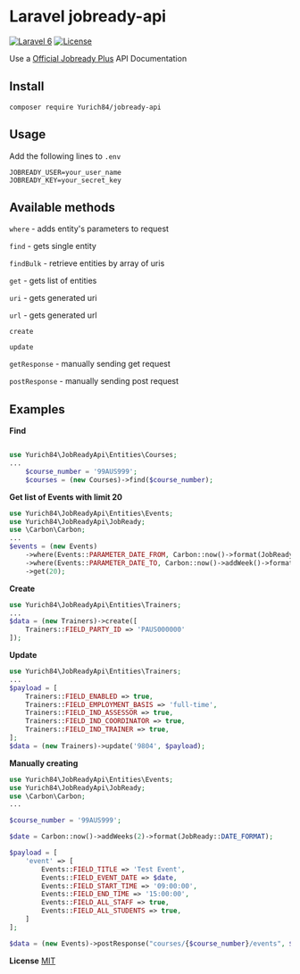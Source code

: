 Laravel jobready-api
=================
[![Laravel 6](https://img.shields.io/badge/Laravel-6-orange.svg?style=flat-square)](http://laravel.com)
[![License](http://img.shields.io/badge/license-MIT-brightgreen.svg?style=flat-square)](https://tldrlegal.com/license/mit-license)

Use a [Official Jobready Plus](https://developer.jobready.io) API Documentation

Install
------------------

```
composer require Yurich84/jobready-api
```


Usage
-------------

Add the following lines to `.env`
```
JOBREADY_USER=your_user_name
JOBREADY_KEY=your_secret_key
```

Available methods
-------------
`where` - adds entity's parameters to request

`find` - gets single entity

`findBulk` - retrieve entities by array of uris

`get` - gets list of entities

`uri` - gets generated uri

`url` - gets generated url

`create`

`update`

`getResponse` - manually sending get request

`postResponse` - manually sending post request


Examples
-------------
**Find**

```php

use Yurich84\JobReadyApi\Entities\Courses;
...
    $course_number = '99AUS999';
    $courses = (new Courses)->find($course_number);
```


**Get list of Events with limit 20**

```php
use Yurich84\JobReadyApi\Entities\Events;
use Yurich84\JobReadyApi\JobReady;
use \Carbon\Carbon;
...
$events = (new Events)
    ->where(Events::PARAMETER_DATE_FROM, Carbon::now()->format(JobReady::DATE_FORMAT))
    ->where(Events::PARAMETER_DATE_TO, Carbon::now()->addWeek()->format(JobReady::DATE_FORMAT))
    ->get(20);
```

**Create**

```php
use Yurich84\JobReadyApi\Entities\Trainers;
...
$data = (new Trainers)->create([
    Trainers::FIELD_PARTY_ID => 'PAUS000000'
]);
```

**Update**

```php
use Yurich84\JobReadyApi\Entities\Trainers;
...
$payload = [
    Trainers::FIELD_ENABLED => true,
    Trainers::FIELD_EMPLOYMENT_BASIS => 'full-time',
    Trainers::FIELD_IND_ASSESSOR => true,
    Trainers::FIELD_IND_COORDINATOR => true,
    Trainers::FIELD_IND_TRAINER => true,
];
$data = (new Trainers)->update('9804', $payload);    
```

**Manually creating**

```php
use Yurich84\JobReadyApi\Entities\Events;
use Yurich84\JobReadyApi\JobReady;
use \Carbon\Carbon;
...

$course_number = '99AUS999';

$date = Carbon::now()->addWeeks(2)->format(JobReady::DATE_FORMAT);

$payload = [
    'event' => [
        Events::FIELD_TITLE => 'Test Event',
        Events::FIELD_EVENT_DATE => $date,
        Events::FIELD_START_TIME => '09:00:00',
        Events::FIELD_END_TIME => '15:00:00',
        Events::FIELD_ALL_STAFF => true,
        Events::FIELD_ALL_STUDENTS => true,
    ]
];

$data = (new Events)->postResponse("courses/{$course_number}/events", $payload);
```

**License**
[MIT](https://raw.github.com/bigperson/laravel-vk-geo/master/LICENSE)
